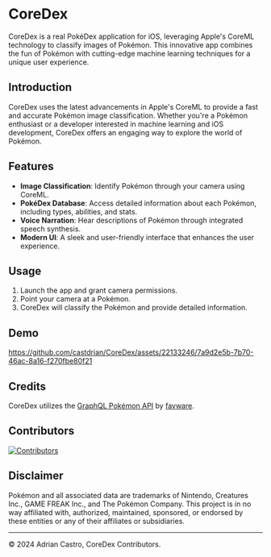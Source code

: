 # CoreDex

CoreDex is a real PokéDex application for iOS, leveraging Apple's CoreML technology to classify images of Pokémon. This innovative app combines the fun of Pokémon with cutting-edge machine learning techniques for a unique user experience.

## Introduction

CoreDex uses the latest advancements in Apple's CoreML to provide a fast and accurate Pokémon image classification. Whether you're a Pokémon enthusiast or a developer interested in machine learning and iOS development, CoreDex offers an engaging way to explore the world of Pokémon.

## Features

- **Image Classification**: Identify Pokémon through your camera using CoreML.
- **PokéDex Database**: Access detailed information about each Pokémon, including types, abilities, and stats.
- **Voice Narration**: Hear descriptions of Pokémon through integrated speech synthesis.
- **Modern UI**: A sleek and user-friendly interface that enhances the user experience.

## Usage

1. Launch the app and grant camera permissions.
2. Point your camera at a Pokémon.
3. CoreDex will classify the Pokémon and provide detailed information.

## Demo
https://github.com/castdrian/CoreDex/assets/22133246/7a9d2e5b-7b70-46ac-8a16-f270fbe80f21

## Credits

CoreDex utilizes the [GraphQL Pokémon API](https://github.com/favware/graphql-pokemon) by [favware](https://github.com/favware).

## Contributors
[![Contributors](https://contrib.rocks/image?repo=castdrian/CoreDex)](https://github.com/castdrian/CoreDex/graphs/contributors)

## Disclaimer

Pokémon and all associated data are trademarks of Nintendo, Creatures Inc., GAME FREAK Inc., and The Pokémon Company. This project is in no way affiliated with, authorized, maintained, sponsored, or endorsed by these entities or any of their affiliates or subsidiaries.

---

© 2024 Adrian Castro, CoreDex Contributors.
